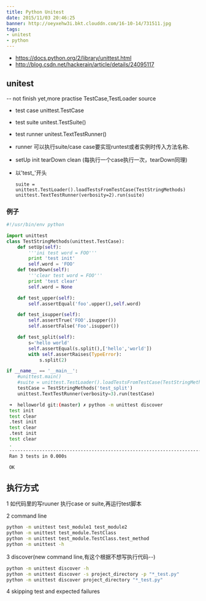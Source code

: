 ```yaml
---
title: Python Unitest
date: 2015/11/03 20:46:25
banner: http://oeyxehw3i.bkt.clouddn.com/16-10-14/731511.jpg
tags:
- unitest
- python
---
```



- <https://docs.python.org/2/library/unittest.html>
- <http://blog.csdn.net/hackerain/article/details/24095117>

## unitest 
-- not finish yet,more practise TestCase,TestLoader source


* test case unittest.TestCase
* test suite unitest.TestSuite()
* test runner unitest.TextTestRunner()
* runner 可以执行suite/case  case要实现runtest或者实例时传入方法名称.
* setUp init tearDown clean (每执行一个case执行一次，tearDown同理)
* 以'test_'开头

    ```
    suite = unittest.TestLoader().loadTestsFromTestCase(TestStringMethods)
    unittest.TextTestRunner(verbosity=2).run(suite)
    ```
 

### 例子

```python
#!/usr/bin/env python

import unittest
class TestStringMethods(unittest.TestCase):
    def setUp(self):
        '''ini test word = FOO'''
        print 'test init'
        self.word = 'FOO'
    def tearDown(self):
        '''clear test word = FOO'''
        print 'test clear'
        self.word = None

    def test_upper(self):
        self.assertEqual('foo'.upper(),self.word)

    def test_isupper(self):
        self.assertTrue('FOO'.isupper())
        self.assertFalse('Foo'.isupper())

    def test_split(self):
        s='hello world'
        self.assertEqual(s.split(),['hello','world'])
        with self.assertRaises(TypeError):
            s.split(2)

if __name__ == '__main__':
    #unittest.main()
    #suite = unittest.TestLoader().loadTestsFromTestCase(TestStringMethods)
    testCase = TestStringMethods('test_split')
    unittest.TextTestRunner(verbosity=3).run(testCase)

```


```bash
 ➜  helloworld git:(master) ✗ python -m unittest discover   
 test init
 test clear
 .test init
 test clear
 .test init
 test clear
 .
 ----------------------------------------------------------------------
 Ran 3 tests in 0.000s

 OK

```


## 执行方式

1 如代码里的写ruuner 执行case or suite,再运行test脚本

2 command line

```bash
python -m unittest test_module1 test_module2
python -m unittest test_module.TestClass
python -m unittest test_module.TestClass.test_method 
python -m unittest -h 
```
    
3 discover(new command line,有这个根据不想写执行代码--)

```bash
python -m unittest discover -h 
python -m unittest discover -s project_directory -p "*_test.py"
python -m unittest discover project_directory "*_test.py"
```

4 skipping test and expected failures

